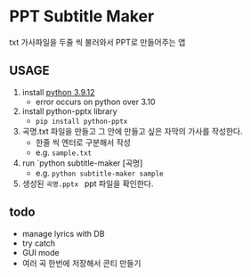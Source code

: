 # PPT Subtitle Maker

txt 가사파일을 두줄 씩 불러와서 PPT로 만들어주는 앱

## USAGE

1. install [python 3.9.12](https://www.python.org/downloads/release/python-3912/)
   - error occurs on python over 3.10
2. install python-pptx library
   - `pip install python-pptx`
3. 곡명.txt 파일을 만들고 그 안에 만들고 싶은 자막의 가사를 작성한다.
   - 한줄 씩 엔터로 구분해서 작성
   - e.g. `sample.txt`
4. run `python subtitle-maker [곡명]
   - e.g. `python subtitle-maker sample`
5. 생성된 `곡명.pptx ` ppt 파일을 확인한다.

## todo

- manage lyrics with DB
- try catch
- GUI mode
- 여러 곡 한번에 저장해서 콘티 만들기
